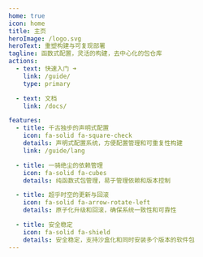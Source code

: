 ```yaml
---
home: true
icon: home
title: 主页
heroImage: /logo.svg
heroText: 重塑构建与可复现部署
tagline: 函数式配置，灵活的构建，去中心化的包仓库
actions:
  - text: 快速入门 ➜
    link: /guide/
    type: primary

  - text: 文档
    link: /docs/

features:
  - title: 千古独步的声明式配置
    icon: fa-solid fa-square-check
    details: 声明式配置系统，方便配置管理和可重复性构建
    link: /guide/lang

  - title: 一骑绝尘的依赖管理
    icon: fa-solid fa-cubes
    details: 纯函数式包管理，易于管理依赖和版本控制

  - title: 超乎时空的更新与回滚
    icon: fa-solid fa-arrow-rotate-left
    details: 原子化升级和回滚，确保系统一致性和可靠性

  - title: 安全稳定
    icon: fa-solid fa-shield
    details: 安全稳定，支持沙盒化和同时安装多个版本的软件包
---
```

